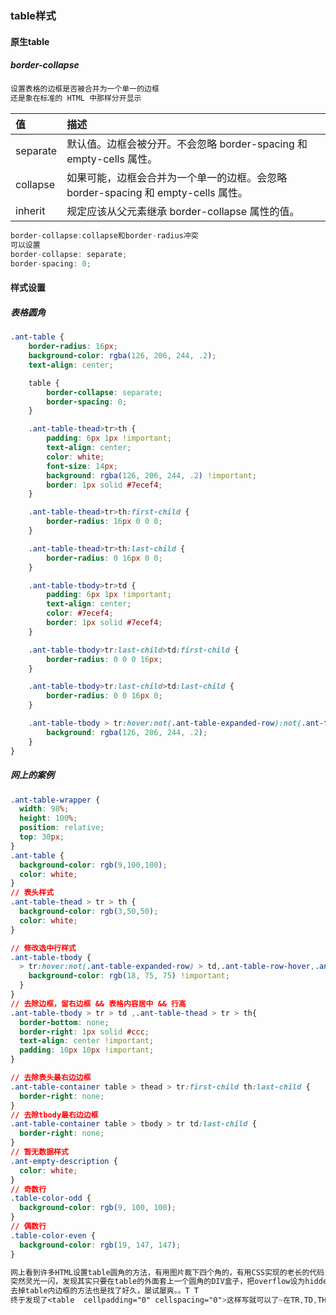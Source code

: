 ### table样式

#### 原生table

##### border-collapse

```js
设置表格的边框是否被合并为一个单一的边框
还是象在标准的 HTML 中那样分开显示
```

| 值       | 描述                                                         |
| :------- | :----------------------------------------------------------- |
| separate | 默认值。边框会被分开。不会忽略 border-spacing 和 empty-cells 属性。 |
| collapse | 如果可能，边框会合并为一个单一的边框。会忽略 border-spacing 和 empty-cells 属性。 |
| inherit  | 规定应该从父元素继承 border-collapse 属性的值。              |
```js
border-collapse:collapse和border-radius冲突
可以设置
border-collapse: separate;
border-spacing: 0;
```
#### 样式设置

##### 表格圆角

```css
.ant-table {
    border-radius: 16px;
    background-color: rgba(126, 206, 244, .2);
    text-align: center;

    table {
        border-collapse: separate;
        border-spacing: 0;
    }

    .ant-table-thead>tr>th {
        padding: 6px 1px !important;
        text-align: center;
        color: white;
        font-size: 14px;
        background: rgba(126, 206, 244, .2) !important;
        border: 1px solid #7ecef4;
    }

    .ant-table-thead>tr>th:first-child {
        border-radius: 16px 0 0 0;
    }

    .ant-table-thead>tr>th:last-child {
        border-radius: 0 16px 0 0;
    }

    .ant-table-tbody>tr>td {
        padding: 6px 1px !important;
        text-align: center;
        color: #7ecef4;
        border: 1px solid #7ecef4;
    }

    .ant-table-tbody>tr:last-child>td:first-child {
        border-radius: 0 0 0 16px;
    }

    .ant-table-tbody>tr:last-child>td:last-child {
        border-radius: 0 0 16px 0;
    }

    .ant-table-tbody > tr:hover:not(.ant-table-expanded-row):not(.ant-table-row-selected) > td {
        background: rgba(126, 206, 244, .2);
    }
}
```

##### 网上的案例

```css
.ant-table-wrapper {
  width: 98%;
  height: 100%;
  position: relative;
  top: 30px;
}
.ant-table {
  background-color: rgb(9,100,100);
  color: white;
}
// 表头样式
.ant-table-thead > tr > th {
  background-color: rgb(3,50,50);
  color: white;
}

// 修改选中行样式
.ant-table-tbody {
  > tr:hover:not(.ant-table-expanded-row) > td,.ant-table-row-hover,.ant-table-row-hover>td{
    background-color: rgb(18, 75, 75) !important;
  }
}
// 去除边框，留右边框 && 表格内容居中 && 行高
.ant-table-tbody > tr > td ,.ant-table-thead > tr > th{
  border-bottom: none;
  border-right: 1px solid #ccc;
  text-align: center !important;
  padding: 10px 10px !important;
}

// 去除表头最右边边框
.ant-table-container table > thead > tr:first-child th:last-child {
  border-right: none;
}
// 去除tbody最右边边框
.ant-table-container table > tbody > tr td:last-child {
  border-right: none;
}
// 暂无数据样式
.ant-empty-description {
  color: white;
}
// 奇数行
.table-color-odd {
  background-color: rgb(9, 100, 100);
}
// 偶数行
.table-color-even {
  background-color: rgb(19, 147, 147);
}
```

```css
网上看到许多HTML设置table圆角的方法，有用图片裁下四个角的，有用CSS实现的老长的代码，找了很久没找到满意的。
突然灵光一闪，发现其实只要在table的外面套上一个圆角的DIV盒子，把overflow设为hidden就好了~简单粗暴！
去掉table内边框的方法也是找了好久，屡试屡爽。。T T
终于发现了<table  cellpadding="0" cellspacing="0">这样写就可以了~在TR,TD,TH改动都是无效的
```

